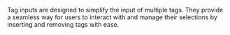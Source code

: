 Tag inputs are designed to simplify the input of multiple tags. They provide a seamless way for users to interact with and manage their selections by inserting and removing tags with ease.